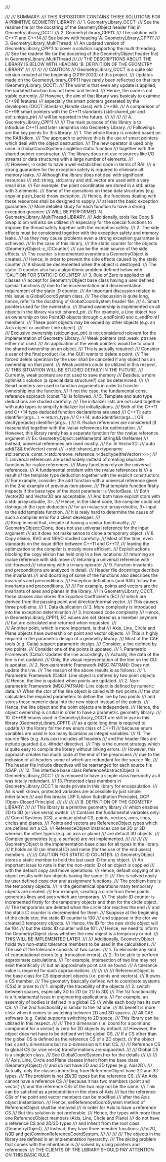 /// <summary>
/// 
/// SUMMARY:
/// THIS REPOSITORY CONTAINS THREE SOLUTIONS FOR A PRIMITIVE GEOMETRY LIBRARY:
///     1. GeometryLibrary_OCCT:
///         See the readme file (or the docstring of the GeometryObject header file) in GeometryLibrary_OCCT
///     2. GeometryLibrary_CPP11:
///         The solution with C++11 and C++14
///         See below with heading 'A. GeometryLibrary_CPP11'
///     3. GeometryLibrary_MultiThread:
///         An updated version of GeometryLibrary_CPP11 to cover a solution supporting the multi threading.
///         See the readme file (or the docstring of the GeometryObject header file) in GeometryLibrary_MultiThread
/// 
/// THE DESCRIPTIONS ABOUT THE LIBRARY IS BELOW WITH HEADING 'B. DEFINITION OF THE GEOMETRY LIBRARY'
/// 
/// 
/// 
/// CAUTION:
///     GeometryLibrary_OCCT is a quite old version created at the beginning (2019-2020) of this project.
///     Updates made on the GeometryLibrary_CPP11 have rarely been reflected on that item (GeometryLibrary_OCCT).
///     The worst is that even any update is applied, the updated function has not been unit tested.
///     Hence, the code is not stable currently.
///     However, the aim of that library was basicaly to examine C++98 features
///     especially the smart pointers generated by the developers (OCCT Standard_Handle class) with C++98.
///     A comparison of C++98 smart pointers with the C++11 standards (std::shared_ptr and std::unique_ptr)
///     will be reported in the future.
/// 
/// 
/// 
/// A. GeometryLibrary_CPP11
/// 
/// The main purpose of this library is to introduce C++11 and later semantics into Geometry Library.
/// Followings are the key points for this library:
///     1. The whole library is created based on the RAII idiom.
///        The approach to achieve this is the use of smart pointers which deal with the object destruction.
///        The new operator is used only once in GlobalCoordSystem singleton static function
///        together with the shared pointer constructor.
///        The library does not use resources like I/O streams or data structures with a large number of elements.
///        
///        However, in order to have a well-established code in terms of RAII
///        a strong guarantee for the exception safety is required to eliminate all memory leaks.
///        Although the library does not deal with significant resources
///        std::string, std::array and std::vector are used with a very small size.
///        For example, the point coordinates are stored in a std::array with 3 elements.
///        Some of the operations on these data structures (e.g. copy or push_back) throw exception.
///        Hence, the functions dealing with these resources shall be designed to supply
///        at least the basic exception guarantee.
///        More detailed study for each function to have a strong exception gurantee
///        WILL BE PERFORMED IN GeometryLibrary_MultiThread LIBRARY.
///        Additionally, tools like Copy & Swap idiom will also be utilized
///        especially for the special functions to improve the thread safety together with the exception safety.
///     2. The side effects must be considered together with the exception safety and memory leaks.
///        as they may cause problems even a strong exception guarantee is achieved.
///        In the case of this library,
///        the static counter for the objects (GeometryObject::c_IDCounter)
///        can be the main source of the side effects.
///        The counter is incremented everytime a GeometryObject is created.
///        Hence, in order to prevent the side effects caused by the static counter
///        it should be decremented when the object is destroyed.
///        The static ID counter also has a algorithmic problem defined below with 'CAUTION FOR STATIC ID COUNTER'
///     3. Rule of Zero is applied to all classes
///        accept for GeometrryObjject base class having a user defined special functions
///        due to the incrementation and decrementation requirement of the static ID counter.
///        An important discussion related to this issue is GlobalCoordSystem class.
///        The discussion is quite long, hence, refer to the docstring of GlobalCoordSystem header file.
///     4. Smart pointers used for the ownership.
///        Shared ownership is implemented on all objects in the library via std::shared_ptr.
///        For example, a Line object has an ownership on two Point3D objects through c_endPoint0 and c_endPoint1 members.
///        These point objects may be owned by other objects (e.g. an Axis object or another Line object).
///        
///        Exclusive ownership (std::unique_ptr) is not considered relevant for the implementation of Geometry Library.
///        Weak pointers (std::weak_ptr) are either not used.
///        An application of the weak pointers would be to count the shared ownership on an object.
///        This is actually required:
///            Consider a user of the final product (i.e. the GUI) wants to delete a point.
///            The forced delete operation by the user shall be canceled if any object has an ownership on that point.
///            Weak pointers could be utilized in this respect.
///            THIS SITUATION WILL BE STUDIED DETAILY IN THE FUTURE.
///            Currently, weak pointers are not used to save memory
///            Besides, a more optimistic solution (a special data structure?) can be determined.
/// 
///        Smart pointers are used in function arguments in order to transfer ownership into the function.
///        If not the case, the fundamental const reference approach (const T&) is followed.
///     5. Template and auto type deductions are studied carefully.
///        The initializer lists are not used together with auto types to simplify initializer list initializations.
///        Both of the C++11 and C++14 type deduced function declarations are used
///            C++11: auto identifier(args...) -> return_type
///            C++14: auto identifier(args...)  OR  decltype(auto) identifier(args...)
///     6. Rvalue references are considered (if reasonable) together with the lvalue references for optimization.
///        However, this library rarely has a separate function for the rvalue reference argument
///            Ex: GeometryObject::setName(std::string&& theName)
///        Instead, universal references are used mostly.
///            Ex: In Vector2D:
///                auto add(T&& theVector) const
///                ->std::shared_ptr<typename std::remove_const_t<std::remove_reference_t<decltype(theVector)>>>;
///     7. Universal references are used widely instead of creating separate functions for rvalue references.
///        Many functions rely on the universal references.
///        A fundamental problem with the rvalue references is
///        a result of the template type deduction together with the explicit constructors.
///        For example, consider the add function with a universal reference given in the 2nd example of previous item above.
///        That template function firstly inspects if the base type of the input parameter is VectorBase.
///        Both Vector2D and Vector3D are acceptable.
///        And both have explicit ctors with a std::array<double, 3>.
///        Hence, in the client code, the compiler could not distinguish the type deduction
///        for an rvalue std::array<double, 3> input to the add template function.
///        It is realy hard to determine the cause of such a compiler error for a client developer.
///        
///        Keep in mind that, despite of having a similar functionality,
///        GeometryObject::Clone, does not use universal reference for the input argument
///        as it does not make sence to clone a temporary object.
///     8. Copy elision, RVO and NRVO studied carefully.
///        Most of the time, even standards on the issue differ between C++11 and C++17,
///        leaving the optimization to the compiler is mostly more efficient.
///        Explicit actions blocking the copy elision has held only in a few locations:
///            returning an rvalue reference with std::move
///            returning a universal reference with std::forward
///            returning with a trinary operator
///     9. Function invariants and preconditions are analyzed in detail.
///        Header file docstrings decribes the invariants
///        and docstring of some of the functions also describes the invariants and preconditions.
///        Exception definitions (and RAII) follow the invariants and preconditions.
/// 
///        For example, points and vectors are the invariants of axes and planes in the library.
///        In GeometryLibrary_OCCT, these classes also stores the Equation Coefficients (EC)
///        which are derived from the passing point and direction/normal vector.
///        This causes three problems:
///            1. Data duplication
///            2. More complexity is introduced into the exception determination
///            3. Increased code complexity
///        Hence, in GeometryLibrary_CPP11, EC values are not stored as a member anymore
///        but are calculated and returned when requested.
///        
///        Another point, which is more important, is that
///        Axis, Line, Circle and Plane objects have ownership on point and vector objects.
///        This is highly required in the parametric design of a geometry library.
///        Most of the CAE tools (e.g. Catia) support parametric design.
///        Consider, a line defined by two points.
///        Consider one of the points is updated.
///            1. Parametric Framework (Catia): Updates the line accordingly
///               Actually, the data of the line is not updated.
///               Only, the visual representation of the line on the GUI is updated.
///            2. Non-parametric Framework (MSC.PATRAN): Does not update the line.
///        The reason of the above results is as follows:
///            1. Parametric Framework (Catia): Line object is defined by two point objects
///               Hence, the line is updated when points are updated.
///            2. Non-parametric Framework (MSC.PATRAN): Line object is defined by numeric data.
///               When the ctor of the line object is called with two points
///               the ctor calculates the required parameters to define the line by two points
///               and stores these numeric data into the new object instead of the points.
///               Hence, the line object and the point objects are independent.
///        Hence, the object ownership is crutial in order to have a parametric geometry library.
///    10. C++98 enums used in GeometryLibrary_OCCT are still in use in this library (GeometryLibrary_CPP11)
///        as a quite long time is required to update
///        the library for the new enum class of C++11
///        because enum variables are used in too many locations as integer variables.
///    11. The source files (e.g. Axis.cxx) includes all headers
///        and the header files are include guarded (i.e. #ifndef directive).
///        This is the current strategy which is quite easy to compile the library without linking errors.
///        However, this approach creates too much code at the end of the preprocess
///        due to the inclusion of all headers some of which are redundant for the source file.
///        The header file include directives will be rearranged for each source file ASAP.
///    12. The interface base class ReferenceAbstractObject in GeometryLibrary_OCCT
///        is removed to have a simple class hyerarchy as it was totally redundant.
///    13. Protected class members in GeometryLibrary_OCCT is made private in this library for encapsulation.
///        As is well known, protected variables are accessible by just simple inheritance
///        and this breaks LSP (Liskov Substitution Principle), OCP (Open-Closed Principle).
/// 
/// 
/// 
/// B. DEFINITION OF THE GEOMETRY LIBRARY:
/// 
/// This library is a primitive geometry library
/// which enables 2D to 3D (or vice versa) switch.
/// Contains the fundamental variables only:
/// Coord Systems (CS), a unique global CS, points, vectors, axes, lines, circles and planes.
/// Points and vectors are ReferenceObject types which are defined wrt a CS.
/// ReferenceObject instances can be 2D or 3D whereas the other types (e.g. an axis or plane)
/// are default 3D objects.
/// Complex geometries (e.g. a surface) are not implemented.
/// 
/// 
/// 
/// GeometryObject is the implementation base class for all types in the library.
/// It holds an ID (an internal ID) and name (for the use of the end users) members.
/// 
/// CAUTION FOR STATIC ID COUNTER:
///   GeometryObject stores a static member to hold the last used ID for any object.
///   An important issue to note is that the non-static ID of an object is coppied
///   with the default copy and move operations.
///   Hence, default copying of an object results with two objects having the same ID.
///   This is solved easily by user defined copy ctor and assignment functions.
///   The problem here is the temporary objects.
///   In the geometrical operations many temporary objects are created.
///   For example, creating a circle from three points generates lines and axes which are temporary.
///   The static ID counter is incremented firstly for the temporary objects and then for the circle object.
///   The temporaries are deleted when the circle ctor reaches the end
///   and the static ID counter is decremented for them.
///   Suppose at the beginning of the circle ctor, the static ID counter is 100
///   and suppose in the ctor we created 3 temporary objects.
///   Hence, the ID for the new circle object will be 104
///   but the static ID counter will be 101.
///   Hence, we need to inform the GeometryObject class whether the new object is a temporary or not.
///   THIS WILL BE IMPLEMENTED LATER.
/// 
/// Additionally, GeometryObject holds two non-static tolerance members to be used in the calculations.
/// The use of the tolerance consists of two cases:
///     1. To eliminate any kind of computational errors (e.g. truncation errors),
///     2. To be able to perform approximate calculations.
///        For example, intersection of two line may not exist theoritically
///        but an approximate point can be found.
///        A tolerance value is required for such approximations.
/// 
/// 
/// 
/// ReferenceObject is the base class for CS dependent objects (i.e. points and vectors).
/// It owns a CS member.
/// The geometry basically defined wrt to coordinate systems (CSs) in order to
///   1. simplify the tracebility of the objects
///   2. switch between spaces, especially 3D to 2D (or 2D to 3D)
/// The 1st functionality is a fundamental issue in engineering applications.
/// For example, an assembly of bodies is defined in a global CS
/// while each body has its own CS.
/// The 2nd functionality is similar to the 1st one.
/// Its benefit is more clear when it comes to switching between 2D and 3D spaces.
/// All CAE software (e.g. Catia) supports switching to 2D space.
/// This library can be utilized in this respect.
/// 
/// The z dimension (i.e. coord for a point and component for a vector) is zero for 2D objects by default.
/// However, the object does not have to be defined wrt the global CS.
/// If a CS other than the global CS is defined as the reference CS of a 2D object,
/// the object has x and y dimensions but no z-dimension wrt that CS.
/// 
/// Reference CS to global CS (or vice versa) transformations are supported.
/// 
/// Global CS is a singleton class.
/// See GlobalCoordSystem.hxx for the details
/// 
/// 
/// 
/// Axis, Line, Circle and Plane classes inherit from the base class (GeometryObject)
/// and do not have 2D and 3D types (e.g. Axis2D).
/// Actually, only the classes inheritting from ReferenceObject have 2D and 3D types.
/// The problem is not 2D/3D types but the reference CS.
/// An Axis cannot have a reference CS
/// because it has two members (point and vector)
/// and the reference CSs of the two may not be the same.
/// This can be satisfied as a precondition in the ctors of Axis
/// but the reference CSs of the point and vector members can be modified
/// after the Axis object instantiation.
/// Hence, setReferenceCoordSystem method of ReferenceObject shall be removed
/// in order for Axis to have a reference CS
/// But this solution is not preferable.
/// Hence, the types with more than one ReferenceObject members (Axis, Line, Circle and Plane)
/// do not have a reference CS and 2D/3D types
/// and inherit from the root class (GeometryObject).
/// Instead, they have three member functions:
/// is2D, is3D and getCommonReferenceCoordSystem.
/// 
/// 
/// 
/// The objects in the library are defined in an implementation hyerarchy.
/// The slicing problem that comes with the inheritance is
/// solved by using pointers and references.
/// THE CLIENTS OF THE LIBRARY SHOULD PAY ATTENTION ON THIS BASIC RULE.
